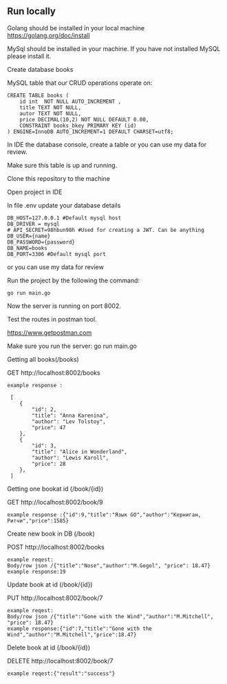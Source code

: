 

## Run locally
Golang should be installed in your local machine
    https://golang.org/doc/install

MySql should be installed in your machine. If you have not installed MySQL please install it.
 
 Create database books
 
 MySQL table that our CRUD operations operate on:
 
    CREATE TABLE books (
        id int  NOT NULL AUTO_INCREMENT ,
        title TEXT NOT NULL,
        autor TEXT NOT NULL,
        price DECIMAL(10,2) NOT NULL DEFAULT 0.00,
        CONSTRAINT books_bkey PRIMARY KEY (id)
    ) ENGINE=InnoDB AUTO_INCREMENT=1 DEFAULT CHARSET=utf8;

In IDE the database console, create a table
    or you can use my data for review.

Make sure this table is up and running.

Сlone this repository to the machine

Open project in IDE

In file .env update your database details

    DB_HOST=127.0.0.1 #Default mysql host
    DB_DRIVER = mysql 
    # API_SECRET=98hbun98h #Used for creating a JWT. Can be anything 
    DB_USER={name}
    DB_PASSWORD={password}
    DB_NAME=books
    DB_PORT=3306 #Default mysql port
or you can use my data for review

Run the project by the following the command:

    go run main.go

Now the server is running on port 8002.


Test the routes in postman tool.

https://www.getpostman.com

Make sure you run the server:
    go run main.go

Getting all books(/books)

 GET  http://localhost:8002/books 

    example response :
 
     [
        {
            "id": 2,
            "title": "Anna Karenina",
            "author": "Lev Tolstoy",
            "price": 47
        },
        {
            "id": 3,
            "title": "Alice in Wonderland",
            "author": "Lewis Karoll",
            "price": 28
        },
     ]

Getting one bookat id (/book/{id})

 GET  http://localhost:8002/book/9 

    example response :{"id":9,"title":"Язык GO","author":"Керниган, Ритчи","price":1585}


Create new book in DB (/book)

 POST  http://localhost:8002/books 

    example reqest:
    Body/row json /{"title":"Nose","author":"M.Gogol", "price": 18.47}
    example response:19

Update book at id (/book/{id})

 PUT  http://localhost:8002/book/7 

    example reqest:
    Body/row json /{"title":"Gone with the Wind","author":"M.Mitchell", "price": 18.47}
    example response:{"id":7,"title":"Gone with the Wind","author":"M.Mitchell","price":18.47}

Delete book at id (/book/{id})

 DELETE  http://localhost:8002/book/7 

    example reqest:{"result":"success"}
